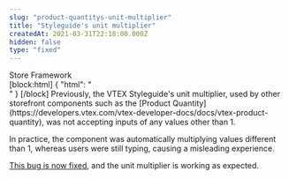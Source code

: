 ```yaml
---
slug: "product-quantitys-unit-multiplier"
title: "Styleguide's unit multiplier"
createdAt: 2021-03-31T22:18:00.000Z
hidden: false
type: "fixed"
---
```


<div class="badge" id="store-framework">Store Framework</div>
[block:html]
{
  "html": "<br/>"
}
[/block]
Previously, the VTEX Styleguide's unit multiplier, used by other storefront components such as the [Product Quantity](https://developers.vtex.com/vtex-developer-docs/docs/vtex-product-quantity), was not accepting inputs of any values other than 1.

In practice, the component was automatically multiplying values different than 1, whereas users were still typing, causing a misleading experience.

[This bug is now fixed](https://github.com/vtex/styleguide/pull/1366/files), and the unit multiplier is working as expected.
